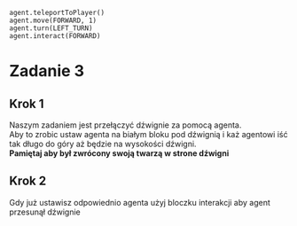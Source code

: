 ```blocks
agent.teleportToPlayer()
agent.move(FORWARD, 1)
agent.turn(LEFT_TURN)
agent.interact(FORWARD)
```
# Zadanie 3
## Krok 1
Naszym zadaniem jest przełączyć dźwignie za pomocą agenta.<br>
Aby to zrobic ustaw agenta na białym bloku pod dźwignią i każ agentowi iść tak długo do góry aż będzie na wysokości dźwigni.<br>
**Pamiętaj aby był zwrócony swoją twarzą w strone dźwigni**

## Krok 2
Gdy już ustawisz odpowiednio agenta użyj bloczku interakcji aby agent przesunął dźwignie


